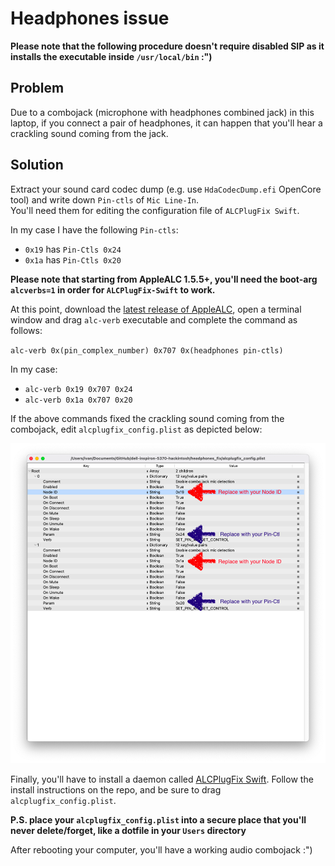 # Headphones issue

**Please note that the following procedure doesn't require disabled SIP as it installs the executable inside `/usr/local/bin` :")**

## Problem

Due to a combojack (microphone with headphones combined jack) in this laptop, if you connect a pair of headphones, it can happen that you'll hear a crackling sound coming from the jack.

## Solution

Extract your sound card codec dump (e.g. use `HdaCodecDump.efi` OpenCore tool) and write down `Pin-ctls` of `Mic Line-In`.<br>
You'll need them for editing the configuration file of `ALCPlugFix Swift`.

In my case I have the following `Pin-ctls`:

- `0x19` has `Pin-Ctls 0x24`
- `0x1a` has `Pin-Ctls 0x20`

**Please note that starting from AppleALC 1.5.5+, you'll need the boot-arg `alcverbs=1` in order for `ALCPlugFix-Swift` to work.**

At this point, download the [latest release of AppleALC](https://github.com/acidanthera/AppleALC/releases/latest), open a terminal window and drag `alc-verb` executable and complete the command as follows:

`alc-verb 0x(pin_complex_number) 0x707 0x(headphones pin-ctls)`

In my case:

- `alc-verb 0x19 0x707 0x24`
- `alc-verb 0x1a 0x707 0x20`


If the above commands fixed the crackling sound coming from the combojack, edit `alcplugfix_config.plist` as depicted below:

![ALCPlugFix-Swift config](/.assets/docs/headphones_fix/images/alcplugfix_config.png)

Finally, you'll have to install a daemon called [ALCPlugFix Swift](https://github.com/black-dragon74/ALCPlugFix-Swift). Follow the install instructions on the repo, and be sure to drag `alcplugfix_config.plist`.

**P.S. place your `alcplugfix_config.plist` into a secure place that you'll never delete/forget, like a dotfile in your `Users` directory**

After rebooting your computer, you'll have a working audio combojack :")
